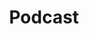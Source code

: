 ---
title: Podcast
summary: Trans* Lesson Plan
type: landing

design:
  # Section spacing
  spacing: '5rem'

sections:
  - block: markdown
    content:
      title: Trans* Lesson Plan Podcast
      text: The Trans* Lesson Plan is a podcast that explores the rich and complex history of transgender individuals, their experiences, and share additional trans* education. From ancient cultures to modern day, we delve into the ways in which gender identity has been understood and expressed throughout history. Join us as we deepen our understanding and appreciation of transgender history and education. Welcome to the Trans* Lesson Plan!
---